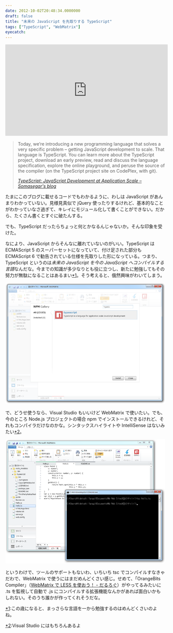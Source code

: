 ```yaml
---
date: 2012-10-02T20:48:34.0000000
draft: false
title: "未来の JavaScript を先取りする TypeScript"
tags: ["TypeScript", "WebMatrix"]
eyecatch: 
---
```

<p><iframe style="height:288px;width:512px" src="http://channel9.msdn.com/posts/Anders-Hejlsberg-Introducing-TypeScript/player?w=512&h=288" frameBorder="0" scrolling="no" ></iframe><br />
</p>

<blockquote cite="http://blogs.msdn.com/b/somasegar/archive/2012/10/01/typescript-javascript-development-at-application-scale.aspx">
<p>Today, we’re introducing a new programming language that solves a very specific problem – getting JavaScript development to scale. That language is TypeScript. You can learn more about the TypeScript project, download an early preview, read and discuss the language specification, explore the online playground, and peruse the source of the compiler (on the TypeScript project site on CodePlex, with git).</p>

<cite><a href="http://blogs.msdn.com/b/somasegar/archive/2012/10/01/typescript-javascript-development-at-application-scale.aspx">TypeScript: JavaScript Development at Application Scale &ndash; Somasegar&#39;s blog</a></cite>
</blockquote>
<p>たまにこのブログに載せるコードでもわかるように、わしは JavaScript があんまりわかっていない。見様見真似で jQuery 使ったりするけれど、基本的なことがわかっていなさ過ぎて、キレイにモジュール化して書くことができない。だから、たくさん書くとすぐに破たんする。</p><p>でも、TypeScript だったらちょっと何とかなるんじゃないか。そんな印象を受けた。</p><p>なにより、JavaScript からそんなに離れていないのがいい。TypeScript は ECMAScript 5 のスーパーセットになっていて、付け足された部分も ECMAScript 6 で勧告されている仕様を先取りした形になっている。つまり、TypeScript というのは<i>未来の JavaScript を今の JavaScript へコンパイルする言語</i>なんだな。今までの知識が多少なりとも役に立つし、新たに勉強してもその努力が無駄になることはあるまい<a href="#f-a5d3206c" name="fn-a5d3206c" title="この歳になると、まっさらな言語を一から勉強するのはめんどくさいのよね。">*1</a>。そう考えると、俄然興味がわいてしまう。</p><p><span itemscope itemtype="http://schema.org/Photograph"><img src="20121002203637.png" alt="f:id:daruyanagi:20121002203637p:plain" title="f:id:daruyanagi:20121002203637p:plain" class="hatena-fotolife" itemprop="image"></span></p><p>で、どうせ使うなら、Visual Studio もいいけど WebMatrix で使いたい。でも、今のところ Node.js プロジェクトの場合 npm でインストールできるけれど、それもコンパイラだけなのかな。シンタックスハイライトや IntelliSense はないみたい<a href="#f-30e541f5" name="fn-30e541f5" title="Visual Studio にはもちろんあるよ">*2</a>。</p><p><span itemscope itemtype="http://schema.org/Photograph"><img src="20121002203648.png" alt="f:id:daruyanagi:20121002203648p:plain" title="f:id:daruyanagi:20121002203648p:plain" class="hatena-fotolife" itemprop="image"></span></p><p>というわけで、ツールのサポートもないわ、いちいち tsc でコンパイルすなきゃだわで、WebMatrix で使うにはまだめんどくさい感じ。せめて、「OrangeBits Compiler」（<a href="https://blog.daruyanagi.jp/entry/2012/08/15/161932">WebMatrix &#x3067; LESS &#x3092;&#x4F7F;&#x304A;&#x3046;&#xFF01; - &#x3060;&#x308B;&#x308D;&#x3050;</a>）がやってるみたいに .ts を監視して自動で .js にコンパイルする拡張機能なんかがあれば面白いかもしれない。そのうち誰かが作ってくれそうだな。</p>
<div class="footnote">
<p class="footnote"><a href="#fn-a5d3206c" name="f-a5d3206c" class="footnote-number">*1</a><span class="footnote-delimiter">:</span><span class="footnote-text">この歳になると、まっさらな言語を一から勉強するのはめんどくさいのよね。</span></p>
<p class="footnote"><a href="#fn-30e541f5" name="f-30e541f5" class="footnote-number">*2</a><span class="footnote-delimiter">:</span><span class="footnote-text">Visual Studio にはもちろんあるよ</span></p>
</div>